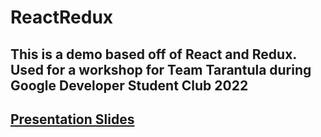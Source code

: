 # ReactRedux
## This is a demo based off of React and Redux. Used for a workshop for Team Tarantula during Google Developer Student Club 2022

## [Presentation Slides](https://docs.google.com/presentation/d/19MJFWvnWykPpNFhgJTqVxqEpq0UExsygBa3AsuT2WQo/edit?usp=sharing)
